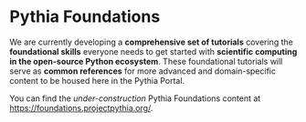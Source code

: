 # Pythia Foundations

We are currently developing a **comprehensive set of tutorials** covering the **foundational skills** everyone needs to get started with **scientific computing in the open-source Python ecosystem**. These foundational tutorials will serve as **common references** for more advanced and domain-specific content to be housed here in the Pythia Portal.

You can find the _under-construction_ Pythia Foundations content at <https://foundations.projectpythia.org/>.
